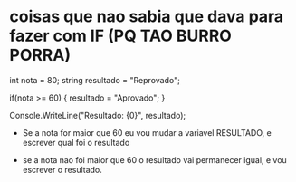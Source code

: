 # coisas que nao sabia que dava para fazer com IF (PQ TAO BURRO PORRA)

int nota = 80;
string resultado = "Reprovado";

if(nota >= 60)
{
    resultado = "Aprovado";
}

Console.WriteLine("Resultado: {0}", resultado);

- Se a nota for maior que 60 eu vou mudar a variavel RESULTADO, e escrever qual foi o resultado

- se a nota nao foi maior que 60 o resultado vai permanecer igual, e vou escrever o resultado.
